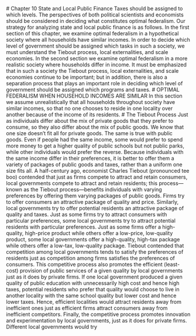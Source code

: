 \# Chapter 10 State and Local Public Finance Taxes should be assigned to which levels. The perspectives of both political scientists and economists should be considered in deciding what constitutes optimal federalism. Our strategy for analyzing state and local public finance is as follows. In the first section of this chapter, we examine optimal federalism in a hypothetical society where all households have similar incomes. In order to decide which level of government should be assigned which tasks in such a society, we must understand the Tiebout process, local externalities, and scale economies. In the second section we examine optimal federalism in a more realistic society where households differ in income. It must be emphasized that in such a society the Tiebout process, local externalities, and scale economies continue to be important; but in addition, there is also a separation process that plays an important role in deciding which level of government should be assigned which programs and taxes. # OPTIMAL FEDERALISM WHEN HOUSEHOLD INCOMES ARE SIMILAR In this section we assume unrealistically that all households throughout society have similar incomes, so that no one chooses to reside in one locality over another because of the income of its residents. # The Tiebout Process Just as individuals differ about the mix of private goods that they prefer to consume, so they also differ about the mix of public goods. We know that one size doesn’t fit all for private goods. The same is true with public goods. Even if people had the same income, some would prefer to spend more money to get a higher quality of public schools but not public parks, while other individuals would prefer the reverse. Because individuals with the same income differ in their preferences, it is better to offer them a variety of packages of public goods and taxes, rather than a uniform one size fits all. A half-century ago, economist Charles Tiebout (pronounced tee boo) contended that just as firms compete to attract and retain consumers, local governments compete to attract and retain residents; this process—known as the Tiebout process—benefits individuals with varying preferences by offering them varying packages of public goods. Firms try to offer consumers an attractive package of quality and price. Similarly, local governments try to offer potential residents an attractive package of quality and taxes. Just as some firms try to attract consumers with particular preferences, some local governments try to attract potential residents with particular preferences. Just as some firms offer a high-quality, high-price product while others offer a low-price, low-quality product, some local governments offer a high-quality, high-tax package while others offer a low-tax, low-quality package. Tiebout contended that competition among local governments tends to satisfy the preferences of residents just as competition among firms satisfies the preferences of consumers. This competitive process also promotes the efficient (least-cost) provision of public services of a given quality by local governments just as it does by private firms. If one local government produced a given quality of public education with unnecessarily high cost and hence high taxes, potential residents who prefer that quality would choose to live in another locality with the same school quality but lower cost and hence lower taxes. Hence, efficient localities would attract residents away from inefficient ones just as efficient firms attract consumers away from inefficient competitors. Finally, the competitive process promotes innovation and experimentation by local governments, just as it does for private firms. Different local governments would try